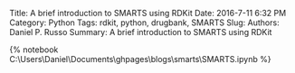 Title: A brief introduction to SMARTS using RDKit
Date: 2016-7-11 6:32 PM
Category: Python
Tags: rdkit, python, drugbank, SMARTS
Slug: 
Authors: Daniel P. Russo
Summary: A brief introduction to SMARTS using RDKit


{% notebook C:\Users\Daniel\Documents\ghpages\blogs\smarts\SMARTS.ipynb %}